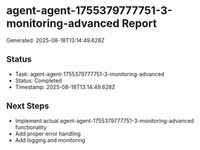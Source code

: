 # agent-agent-1755379777751-3-monitoring-advanced Report

Generated: 2025-08-18T13:14:49.628Z

## Status
- Task: agent-agent-1755379777751-3-monitoring-advanced
- Status: Completed
- Timestamp: 2025-08-18T13:14:49.628Z

## Next Steps
- Implement actual agent-agent-1755379777751-3-monitoring-advanced functionality
- Add proper error handling
- Add logging and monitoring
